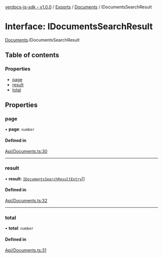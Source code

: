 [verdocs-js-sdk - v1.0.0](../README.md) / [Exports](../modules.md) / [Documents](../modules/Documents.md) / IDocumentsSearchResult

# Interface: IDocumentsSearchResult

[Documents](../modules/Documents.md).IDocumentsSearchResult

## Table of contents

### Properties

- [page](Documents.IDocumentsSearchResult.md#page)
- [result](Documents.IDocumentsSearchResult.md#result)
- [total](Documents.IDocumentsSearchResult.md#total)

## Properties

### page

• **page**: `number`

#### Defined in

[Api/Documents.ts:30](https://github.com/Verdocs/js-sdk/blob/368138d/src/Api/Documents.ts#L30)

___

### result

• **result**: [`IDocumentsSearchResultEntry`](Documents.IDocumentsSearchResultEntry.md)[]

#### Defined in

[Api/Documents.ts:32](https://github.com/Verdocs/js-sdk/blob/368138d/src/Api/Documents.ts#L32)

___

### total

• **total**: `number`

#### Defined in

[Api/Documents.ts:31](https://github.com/Verdocs/js-sdk/blob/368138d/src/Api/Documents.ts#L31)

